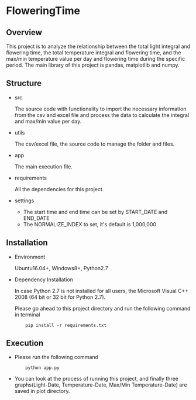 # FloweringTime

## Overview

This project is to analyze the relationship between the total light integral and flowering time, the total temperature 
integral and flowering time, and the max/min temperature value per day and flowering time during the specific period.
The main library of this project is pandas, matplotlib and numpy.

## Structure

- src

    The source code with functionality to import the necessary information from the csv and excel file and process the 
    data to calculate the integral and max/min value per day.

- utils

    The csv/excel file, the source code to manage the folder and files.

- app

    The main execution file.
    
- requirements

    All the dependencies for this project.

- settings

    * The start time and end time can be set by START_DATE and END_DATE
    * The NORMALIZE_INDEX to set, it's default is 1,000,000

## Installation

- Environment

    Ubuntu16.04+, Windows8+, Python2.7

- Dependency Installation

    In case Python 2.7 is not installed for all users, the Microsoft Visual C++ 2008 (64 bit or 32 bit for Python 2.7).

    Please go ahead to this project directory and run the following command in terminal
    
    ```
        pip install -r requirements.txt
    ```

## Execution

- Please run the following command

    ```
        python app.py
    ```

- You can look at the process of running this project, and finally three graphs(Light-Date, Temperature-Date, 
Max/Min Temperature-Date) are saved in plot directory.
